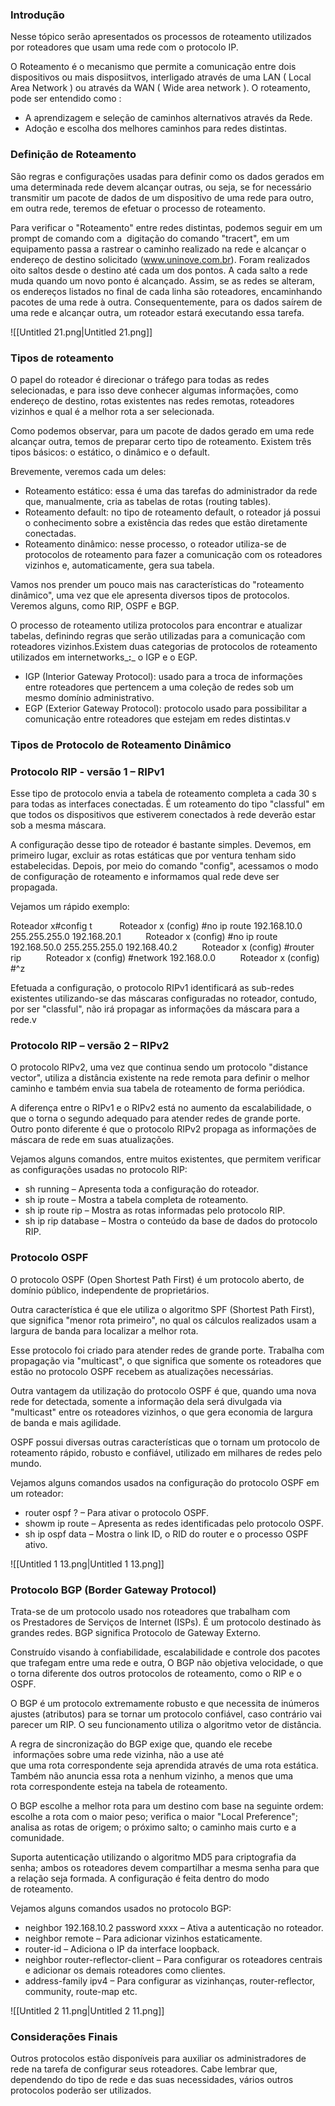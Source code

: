 ### Introdução

Nesse tópico serão apresentados os processos de roteamento utilizados por roteadores que usam uma rede com o protocolo IP.

O Roteamento é o mecanismo que permite a comunicação entre dois dispositivos ou mais disposiitvos, interligado através de uma LAN ( Local Area Network ) ou através da WAN ( Wide area network ). O roteamento, pode ser entendido como :

- A aprendizagem e seleção de caminhos alternativos através da Rede.
- Adoção e escolha dos melhores caminhos para redes distintas.

### Definição de Roteamento

São regras e configurações usadas para definir como os dados gerados em uma determinada rede devem alcançar outras, ou seja, se for necessário transmitir um pacote de dados de um dispositivo de uma rede para outro, em outra rede, teremos de efetuar o processo de roteamento.

Para verificar o "Roteamento" entre redes distintas, podemos seguir em um prompt de comando com a  digitação do comando "tracert", em um equipamento passa a rastrear o caminho realizado na rede e alcançar o endereço de destino solicitado (www.uninove.com.br). Foram realizados oito saltos desde o destino até cada um dos pontos. A cada salto a rede muda quando um novo ponto é alcançado. Assim, se as redes se alteram, os endereços listados no final de cada linha são roteadores, encaminhando pacotes de uma rede à outra. Consequentemente, para os dados saírem de uma rede e alcançar outra, um roteador estará executando essa tarefa.

![[Untitled 21.png|Untitled 21.png]]

### Tipos de roteamento

O papel do roteador é direcionar o tráfego para todas as redes selecionadas, e para isso deve conhecer algumas informações, como endereço de destino, rotas existentes nas redes remotas, roteadores vizinhos e qual é a melhor rota a ser selecionada.

Como podemos observar, para um pacote de dados gerado em uma rede alcançar outra, temos de preparar certo tipo de roteamento. Existem três tipos básicos: o estático, o dinâmico e o default.

Brevemente, veremos cada um deles:

- Roteamento estático: essa é uma das tarefas do administrador da rede que, manualmente, cria as tabelas de rotas (routing tables).
- Roteamento default: no tipo de roteamento default, o roteador já possui o conhecimento sobre a existência das redes que estão diretamente conectadas.
- Roteamento dinâmico: nesse processo, o roteador utiliza-se de protocolos de roteamento para fazer a comunicação com os roteadores vizinhos e, automaticamente, gera sua tabela.

Vamos nos prender um pouco mais nas características do "roteamento dinâmico", uma vez que ele apresenta diversos tipos de protocolos. Veremos alguns, como RIP, OSPF e BGP.

O processo de roteamento utiliza protocolos para encontrar e atualizar tabelas, definindo regras que serão utilizadas para a comunicação com roteadores vizinhos.Existem duas categorias de protocolos de roteamento utilizados em internetworks_**:**_ o IGP e o EGP.

- IGP (Interior Gateway Protocol): usado para a troca de informações entre roteadores que pertencem a uma coleção de redes sob um mesmo domínio administrativo.
- EGP (Exterior Gateway Protocol): protocolo usado para possibilitar a comunicação entre roteadores que estejam em redes distintas.v

### Tipos de Protocolo de Roteamento Dinâmico

### Protocolo RIP - versão 1 – RIPv1

Esse tipo de protocolo envia a tabela de roteamento completa a cada 30 s para todas as interfaces conectadas. É um roteamento do tipo "classful" em que todos os dispositivos que estiverem conectados à rede deverão estar sob a mesma máscara.

A configuração desse tipo de roteador é bastante simples. Devemos, em primeiro lugar, excluir as rotas estáticas que por ventura tenham sido estabelecidas. Depois, por meio do comando "config", acessamos o modo de configuração de roteamento e informamos qual rede deve ser propagada.

Vejamos um rápido exemplo:

Roteador x\#config t           Roteador x (config) \#no ip route 192.168.10.0 255.255.255.0 192.168.20.1          Roteador x (config) #no ip route 192.168.50.0 255.255.255.0 192.168.40.2          Roteador x (config) \#router rip          Roteador x (config) \#network 192.168.0.0          Roteador x (config) #^z

Efetuada a configuração, o protocolo RIPv1 identificará as sub-redes existentes utilizando-se das máscaras configuradas no roteador, contudo, por ser "classful", não irá propagar as informações da máscara para a rede.v

### Protocolo RIP – versão 2 – RIPv2

O protocolo RIPv2, uma vez que continua sendo um protocolo "distance vector", utiliza a distância existente na rede remota para definir o melhor caminho e também envia sua tabela de roteamento de forma periódica.

A diferença entre o RIPv1 e o RIPv2 está no aumento da escalabilidade, o que o torna o segundo adequado para atender redes de grande porte. Outro ponto diferente é que o protocolo RIPv2 propaga as informações de máscara de rede em suas atualizações.

Vejamos alguns comandos, entre muitos existentes, que permitem verificar as configurações usadas no protocolo RIP:

- sh running – Apresenta toda a configuração do roteador.
- sh ip route – Mostra a tabela completa de roteamento.
- sh ip route rip – Mostra as rotas informadas pelo protocolo RIP.
- sh ip rip database – Mostra o conteúdo da base de dados do protocolo RIP.

### Protocolo OSPF

O protocolo OSPF (Open Shortest Path First) é um protocolo aberto, de domínio público, independente de proprietários.

Outra característica é que ele utiliza o algoritmo SPF (Shortest Path First), que significa "menor rota primeiro", no qual os cálculos realizados usam a largura de banda para localizar a melhor rota.

Esse protocolo foi criado para atender redes de grande porte. Trabalha com propagação via "multicast", o que significa que somente os roteadores que estão no protocolo OSPF recebem as atualizações necessárias.

Outra vantagem da utilização do protocolo OSPF é que, quando uma nova rede for detectada, somente a informação dela será divulgada via "multicast" entre os roteadores vizinhos, o que gera economia de largura de banda e mais agilidade.

OSPF possui diversas outras características que o tornam um protocolo de roteamento rápido, robusto e confiável, utilizado em milhares de redes pelo mundo.

Vejamos alguns comandos usados na configuração do protocolo OSPF em um roteador:

- router ospf ? – Para ativar o protocolo OSPF.
- showm ip route – Apresenta as redes identificadas pelo protocolo OSPF.
- sh ip ospf data – Mostra o link ID, o RID do router e o processo OSPF ativo.

![[Untitled 1 13.png|Untitled 1 13.png]]

### Protocolo BGP (Border Gateway Protocol)

Trata-se de um protocolo usado nos roteadores que trabalham com os Prestadores de Serviços de Internet (ISPs). É um protocolo destinado às grandes redes. BGP significa Protocolo de Gateway Externo.

Construído visando à confiabilidade, escalabilidade e controle dos pacotes que trafegam entre uma rede e outra, O BGP não objetiva velocidade, o que o torna diferente dos outros protocolos de roteamento, como o RIP e o OSPF.

O BGP é um protocolo extremamente robusto e que necessita de inúmeros ajustes (atributos) para se tornar um protocolo confiável, caso contrário vai parecer um RIP. O seu funcionamento utiliza o algoritmo vetor de distância.

A regra de sincronização do BGP exige que, quando ele recebe  informações sobre uma rede vizinha, não a use até que uma rota correspondente seja aprendida através de uma rota estática. Também não anuncia essa rota a nenhum vizinho, a menos que uma rota correspondente esteja na tabela de roteamento.

O BGP escolhe a melhor rota para um destino com base na seguinte ordem: escolhe a rota com o maior peso; verifica o maior "Local Preference"; analisa as rotas de origem; o próximo salto; o caminho mais curto e a comunidade.

Suporta autenticação utilizando o algoritmo MD5 para criptografia da senha; ambos os roteadores devem compartilhar a mesma senha para que a relação seja formada. A configuração é feita dentro do modo de roteamento.

Vejamos alguns comandos usados no protocolo BGP:

- neighbor 192.168.10.2 password xxxx – Ativa a autenticação no roteador.
- neighbor remote – Para adicionar vizinhos estaticamente.
- router-id – Adiciona o IP da interface loopback.
- neighbor router-reflector-client – Para configurar os roteadores centrais e adicionar os demais roteadores como clientes.
- address-family ipv4 – Para configurar as vizinhanças, router-reflector, community, route-map etc.

![[Untitled 2 11.png|Untitled 2 11.png]]

### Considerações Finais

Outros protocolos estão disponíveis para auxiliar os administradores de rede na tarefa de configurar seus roteadores. Cabe lembrar que, dependendo do tipo de rede e das suas necessidades, vários outros protocolos poderão ser utilizados.